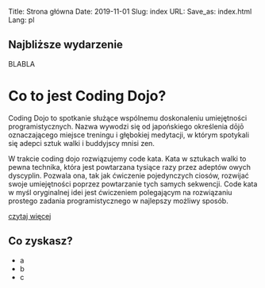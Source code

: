 Title: Strona główna
Date: 2019-11-01
Slug: index
URL:
Save_as: index.html
Lang: pl

<section class="red">

# Najbliższe wydarzenie

BLABLA

</section>

# Co to jest Coding Dojo?

Coding Dojo to spotkanie służące wspólnemu doskonaleniu umiejętności programistycznych. Nazwa wywodzi się od japońskiego określenia dōjō oznaczającego miejsce treningu i głębokiej medytacji, w którym spotykali się adepci sztuk walki i buddyjscy mnisi zen.

W trakcie coding dojo rozwiązujemy code kata. Kata w sztukach walki to pewna technika, która jest powtarzana tysiące razy przez adeptów owych dyscyplin. Pozwala ona, tak jak ćwiczenie pojedynczych ciosów, rozwijać swoje umiejętności poprzez powtarzanie tych samych sekwencji. Code kata w myśl oryginalnej idei jest ćwiczeniem polegającym na rozwiązaniu prostego zadania programistycznego w najlepszy możliwy sposób.

<a class="btn" href="?">czytaj więcej</a>

<section class="red-pattern">

# Co zyskasz?

* a
* b
* c

</section>

